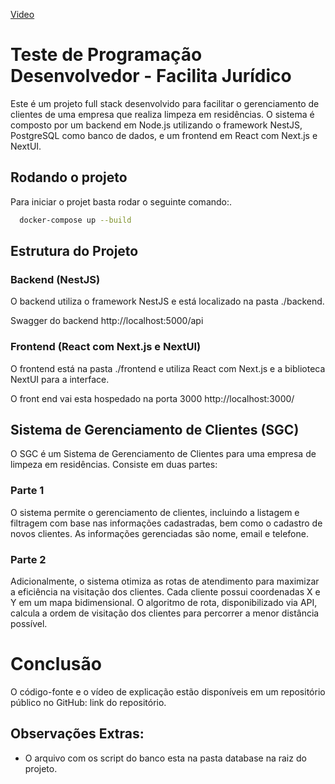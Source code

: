 [Video](https://www.youtube.com/watch?v=NTd1uO_80ro)
# Teste de Programação Desenvolvedor - Facilita Jurídico

Este é um projeto full stack desenvolvido para facilitar o gerenciamento de clientes de uma empresa que realiza limpeza em residências. O sistema é composto por um backend em Node.js utilizando o framework NestJS, PostgreSQL como banco de dados, e um frontend em React com Next.js e NextUI.

## Rodando o projeto 

Para iniciar o projet basta rodar o seguinte comando:.

```bash
  docker-compose up --build
```

## Estrutura do Projeto

### Backend (NestJS)
O backend utiliza o framework NestJS e está localizado na pasta ./backend.

Swagger do backend http://localhost:5000/api

### Frontend (React com Next.js e NextUI)
O frontend está na pasta ./frontend e utiliza React com Next.js e a biblioteca NextUI para a interface.

O front end vai esta hospedado na porta 3000
http://localhost:3000/

## Sistema de Gerenciamento de Clientes (SGC)

O SGC é um Sistema de Gerenciamento de Clientes para uma empresa de limpeza em residências. Consiste em duas partes:

### Parte 1
O sistema permite o gerenciamento de clientes, incluindo a listagem e filtragem com base nas informações cadastradas, bem como o cadastro de novos clientes. As informações gerenciadas são nome, email e telefone.

### Parte 2

Adicionalmente, o sistema otimiza as rotas de atendimento para maximizar a eficiência na visitação dos clientes. Cada cliente possui coordenadas X e Y em um mapa bidimensional. O algoritmo de rota, disponibilizado via API, calcula a ordem de visitação dos clientes para percorrer a menor distância possível.

# Conclusão
O código-fonte e o vídeo de explicação estão disponíveis em um repositório público no GitHub: link do repositório.




## Observações Extras:

- O arquivo com os script do banco esta na pasta database na raiz do projeto.

